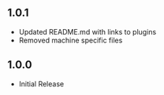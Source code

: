 ## 1.0.1
- Updated README.md with links to plugins
- Removed machine specific files
## 1.0.0
- Initial Release
